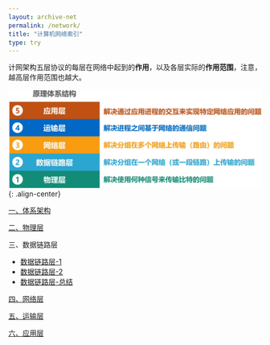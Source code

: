 ```yaml
---
layout: archive-net
permalink: /network/
title: "计算机网络索引"
type: try
---
```


计网架构五层协议的每层在网络中起到的**作用**，以及各层实际的**作用范围**，注意，越高层作用范围也越大。

![nes04.png](/images/net/nes04.png "五层协议"){: .align-center}

[一、体系架构](https://jeremy1lee.github.io/2022/10/20/network-ch1/)

[二、物理层](https://jeremy1lee.github.io/2022/10/21/network-ch2/)

三、数据链路层
- [数据链路层-1](https://jeremy1lee.github.io/2022/10/21/network-ch3-1/)
- [数据链路层-2](https://jeremy1lee.github.io/2022/10/24/network-ch3-2/)
- [数据链路层-总结](https://jeremy1lee.github.io/2022/10/24/network-ch3-2/)

[四、网络层](https://jeremy1lee.github.io/2022/10/24/network-ch3-2/)

[五、运输层](https://jeremy1lee.github.io/2022/10/24/network-ch3-2/)

[六、应用层](https://jeremy1lee.github.io/2022/10/24/network-ch3-2/)